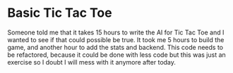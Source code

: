 # Basic Tic Tac Toe

Someone told me that it takes 15 hours to write the AI for Tic Tac Toe and I wanted to see if that could possible be true.  It took me 5 hours to build the game, and another hour to add the stats and backend.  This code needs to be refactored, because it could be done with less code but this was just an exercise so I doubt I will mess with it anymore after today.